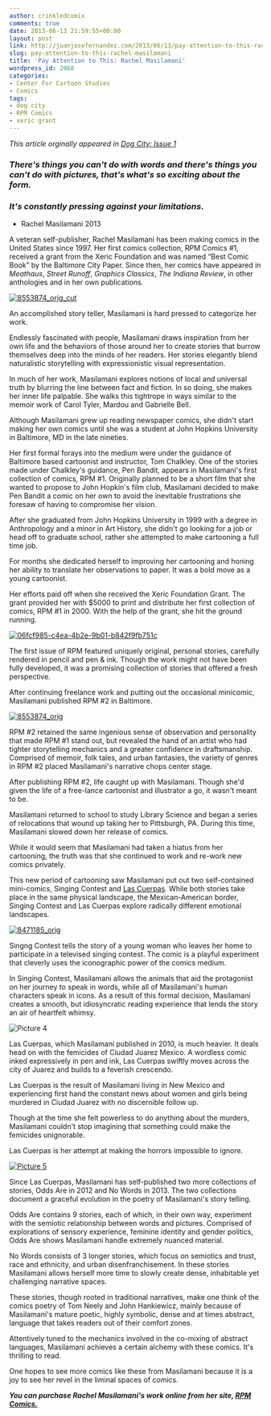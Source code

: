 ```yaml
---
author: crinkledcomix
comments: true
date: 2013-06-13 21:59:55+00:00
layout: post
link: http://juanjosefernandez.com/2013/06/13/pay-attention-to-this-rachel-masilamani/
slug: pay-attention-to-this-rachel-masilamani
title: 'Pay Attention to This: Rachel Masilamani'
wordpress_id: 2068
categories:
- Center For Cartoon Studies
- Comics
tags:
- dog city
- RPM Comics
- xeric grant
---
```


_This article orginally appeared in [Dog City: Issue 1](http://www.dogcitypress.com/about)_


### _There's things you can't do with words and there's things you can't do with pictures, that's what's so exciting about the form._




### _It's constantly pressing against your limitations_.
- Rachel Masilamani 2013


A veteran self-publisher, Rachel Masilamani has been making comics in the United States since 1997. Her first comics collection, RPM Comics #1, received a grant from the Xeric Foundation and was named “Best Comic Book” by the Baltimore City Paper. Since then, her comics have appeared in _Meathaus_, _Street Runoff_, _Graphics Classics_, _The Indiana Review_, in other anthologies and in her own publications.

[![8553874_orig_cut](http://fernandezjuanjose.files.wordpress.com/2013/06/8553874_orig_cut.jpg)](http://fernandezjuanjose.files.wordpress.com/2013/06/8553874_orig_cut.jpg)

An accomplished story teller, Masilamani is hard pressed to categorize her work.

Endlessly fascinated with people, Masilamani draws inspiration from her own life and the behaviors of those around her to create stories that burrow themselves deep into the minds of her readers. Her stories elegantly blend naturalistic storytelling with expressionistic visual representation.

In much of her work, Masilamani explores notions of local and universal truth by blurring the line between fact and fiction. In so doing, she makes her inner life palpable. She walks this tightrope in ways similar to the memoir work of Carol Tyler, Mardou and Gabrielle Bell.

Although Masilamani grew up reading newspaper comics, she didn't start making her own comics until she was a student at John Hopkins University in Baltimore, MD in the late nineties.

Her first formal forays into the medium were under the guidance of Baltimore based cartoonist and instructor, Tom Chalkley. One of the stories made under Chalkley's guidance, Pen Bandit, appears in Masilamani's first collection of comics, RPM #1. Originally planned to be a short film that she wanted to propose to John Hopkin's film club, Masilamani decided to make Pen Bandit a comic on her own to avoid the inevitable frustrations she foresaw of having to compromise her vision.

After she graduated from John Hopkins University in 1999 with a degree in Anthropology and a minor in Art History, she didn't go looking for a job or head off to graduate school, rather she attempted to make cartooning a full time job.

For months she dedicated herself to improving her cartooning and honing her ability to translate her observations to paper. It was a bold move as a young cartoonist.

Her efforts paid off when she received the Xeric Foundation Grant. The grant provided her with $5000 to print and distribute her first collection of comics, RPM #1 in 2000. With the help of the grant, she hit the ground running.

[![06fcf985-c4ea-4b2e-9b01-b842f9fb751c](http://fernandezjuanjose.files.wordpress.com/2013/06/06fcf985-c4ea-4b2e-9b01-b842f9fb751c.jpeg)](http://fernandezjuanjose.files.wordpress.com/2013/06/06fcf985-c4ea-4b2e-9b01-b842f9fb751c.jpeg)

The first issue of RPM featured uniquely original, personal stories, carefully rendered in pencil and pen & ink. Though the work might not have been fully developed, it was a promising collection of stories that offered a fresh perspective.

After continuing freelance work and putting out the occasional minicomic, Masilamani published RPM #2 in Baltimore.

[![8553874_orig](http://fernandezjuanjose.files.wordpress.com/2013/06/8553874_orig.jpeg)](http://fernandezjuanjose.files.wordpress.com/2013/06/8553874_orig.jpeg)

RPM #2 retained the same ingenious sense of observation and personality that made RPM #1 stand out, but revealed the hand of an artist who had tighter storytelling mechanics and a greater confidence in draftsmanship. Comprised of memoir, folk tales, and urban fantasies, the variety of genres in RPM #2 placed Masilamani's narrative chops center stage.

After publishing RPM #2, life caught up with Masilamani. Though she'd given the life of a free-lance cartoonist and illustrator a go, it wasn't meant to be.

Masilamani returned to school to study Library Science and began a series of relocations that wound up taking her to Pittsburgh, PA. During this time, Masilamani slowed down her release of comics.

While it would seem that Masilamani had taken a hiatus from her cartooning, the truth was that she continued to work and re-work new comics privately.

This new period of cartooning saw Masilamani put out two self-contained mini-comics, Singing Contest and [Las Cuerpas](http://www.rpmcomics.com/1/post/2013/02/las-cuerpas.html). While both stories take place in the same physical landscape, the Mexican-American border, Singing Contest and Las Cuerpas explore radically different emotional landscapes.

[![8471185_orig](http://fernandezjuanjose.files.wordpress.com/2013/06/8471185_orig.jpeg)](http://fernandezjuanjose.files.wordpress.com/2013/06/8471185_orig.jpeg)

Singng Contest tells the story of a young woman who leaves her home to participate in a televised singing contest. The comic is a playful experiment that cleverly uses the iconographic power of the comics medium.

In Singing Contest, Masilamani allows the animals that aid the protagonist on her journey to speak in words, while all of Masilamani's human characters speak in icons. As a result of this formal decision, Masilamani creates a smooth, but idiosyncratic reading experience that lends the story an air of heartfelt whimsy.

![Picture 4](http://fernandezjuanjose.files.wordpress.com/2013/06/picture-4.png)

Las Cuerpas, which Masilamani published in 2010, is much heavier. It deals head on with the femicides of Ciudad Juarez Mexico. A wordless comic inked expressively in pen and ink, Las Cuerpas swiftly moves across the city of Juarez and builds to a feverish crescendo.

Las Cuerpas is the result of Masilamani living in New Mexico and experiencing first hand the constant news about women and girls being murdered in Ciudad Juarez with no discernible follow up.

Though at the time she felt powerless to do anything about the murders, Masilamani couldn't stop imagining that something could make the femicides unignorable.

Las Cuerpas is her attempt at making the horrors impossible to ignore.

[![Picture 5](http://fernandezjuanjose.files.wordpress.com/2013/06/picture-5.png)](http://fernandezjuanjose.files.wordpress.com/2013/06/picture-5.png)

Since Las Cuerpas, Masilamani has self-published two more collections of stories, Odds Are in 2012 and No Words in 2013. The two collections document a graceful evolution in the poetry of Masilamani's story telling.

Odds Are contains 9 stories, each of which, in their own way, experiment with the semiotic relationship between words and pictures. Comprised of explorations of sensory experience, feminine identity and gender politics, Odds Are shows Masilamani handle extremely nuanced material.

No Words consists of 3 longer stories, which focus on semiotics and trust, race and ethnicity, and urban disenfranchisement. In these stories Masilamani allows herself more time to slowly create dense, inhabitable yet challenging narrative spaces.

These stories, though rooted in traditional narratives, make one think of the comics poetry of Tom Neely and John Hankiewicz, mainly because of Masilamani's mature poetic, highly symbolic, dense and at times abstract, language that takes readers out of their comfort zones.

Attentively tuned to the mechanics involved in the co-mixing of abstract languages, Masilamani achieves a certain alchemy with these comics. It's thrilling to read.

One hopes to see more comics like these from Masilamani because it is a joy to see her revel in the liminal spaces of comics.

**_You can purchase Rachel Masilamani's work online from her site, [RPM Comics.](http://www.rpmcomics.com/shop.html)_**
